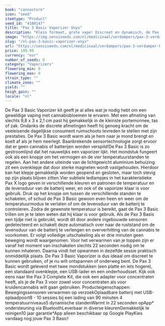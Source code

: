 ```yaml
---
book: "cannastore"
icon: "seed"
itemtype: "Product"
seed_id: "4100147"
title: "Pax 3 Basic Vaporizer Onyx"
description: "Klein formaat, grote vape! Discreet en dynamisch, de Pax 3 Basic heeft alles wat je nodig hebt om cannabisbloemen te vapen. ✔5 standen ✔Draagbaar ✔ Intuïtief"
image: "https://img.sensiseeds.com/nl/medicinaal/verdampers/pax-3-verdamper-basic-onyx-image.png"
slug: "/nl-pax-3-basic-vaporizer-onyx"
url: "https://sensiseeds.com/nl/medicinaal/verdampers/pax-3-verdamper-basic-onyx?a_aid=cannastore"
price: 199.99
currency: "eur"
number_of_seeds: 0
category: "Vaporizers"
flowering_min: 0
flowering_max: 0
strain_type: ""
climate_zone: ""
yield: ""
heigh_gain: ""
locale: "nl"
---
```

De Pax 3 Basic Vaporizer kit geeft je al alles wat je nodig hebt om een geweldige vaping met cannabisbloemen te ervaren. Met een afmeting van slechts 9,8 x 3 x 2,1 cm past hij gemakkelijk in de kleinste portemonnee, tas of zak. Ondanks de discrete afmetingen heeft hij genoeg kracht om de veeleisende dagelijkse consument ruimschoots tevreden te stellen met zijn prestaties. De Pax 3 Basic wordt warm als je hem naar je mond brengt en koelt af als je hem neerlegt. Baanbrekende sensortechnologie zorgt ervoor dat er geen cannabis of batterijen worden verspild!De Pax 3 Basic is zo gestroomlijnd dat het nauwelijks een vaporizer lijkt. Het mondstuk fungeert ook als een knopje om het vermogen en de vier temperatuurstanden te regelen. Aan het andere uiteinde van de lichtgewicht aluminium behuizing zit een ovenklepje dat door sterke magneten wordt vastgehouden. Hierdoor kan het klepje gemakkelijk worden geopend en gesloten, maar toch stevig op zijn plaats blijven zitten.Vier subtiele ledlampjes in het karakteristieke Pax X logo geven in verschillende kleuren en patronen de temperatuur en de levensduur van de batterij weer, en ook of de vaporizer klaar is voor gebruik. Druk op het knopje om tussen de verschillende standen te schakelen, of schud de Pax 3 Basic gewoon even heen en weer om de temperatuurmodus te verlaten of om de levensduur van de batterij te controleren. Zodra de gewenste temperatuur is bereikt, gaat de Pax 3 Basic trillen om je te laten weten dat hij klaar is voor gebruik. Als de Pax 3 Basis een tijdje niet is gebruikt, wordt dit door andere ingebouwde sensoren gedetecteerd en schakelt deze automatisch over naar de ruststand om de levensduur van de batterij te verlengen en oververhitting van de cannabis te voorkomen. Er volgt volledige uitschakeling als er drie minuten geen beweging wordt waargenomen. Voor het verwarmen van je toppen zijn er vanaf het moment van inschakelen slechts 22 seconden nodig om te kunnen inhaleren. Daarna vindt het opwarmen in dezelfde sessie praktisch onmiddellijk plaats. De Pax 3 Basic Vaporizer is dus ideaal om discreet te kunnen gebruiken, of je nu wilt ontspannen of onderweg bent. De Pax 3 Basic wordt geleverd met twee mondstukken (een platte en iets hogere), een standaard ovenklepje, een USB-lader en een onderhoudsset. Kijk ook eens naar the Pax 3 Complete Kit, die ook een adapter voor concentraten heeft, als je de Pax 3 voor zowel voor concentraten als voor kruidencannabis wilt gaan gebruiken. Producteigenschappen: Bewegingssensoren verwarmen op verzoekOplaadbare batterij met USB-oplaadpoort8 - 10 sessies bij een lading van 90 minuten 4 temperatuurniveaus5 dynamische standenWarmt in 22 seconden opApp* ondersteuning via BluetoothLeverbaar in diverse kleurenGemakkelijk te reinigen10 jaar garantie*App alleen beschikbaar op Google PlayKies vandaag nog jouw Pax 3 Basic!

